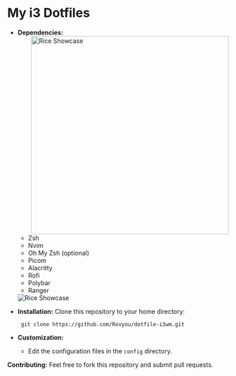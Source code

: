 # My i3 Dotfiles

* **Dependencies:**
    <img src="https://github.com/Rovyou/dotfile-i3wm/blob/main/images/desktop.png?raw=true" alt="Rice Showcase" align="right" width="450px" bottom="400px">
    * Zsh
    * Nvim
    * Oh My Zsh (optional)
    * Picom
    * Alacritty
    * Rofi
    * Polybar
    * Ranger
    <img src="https://github.com/Rovyou/dotfile-i3wm/blob/main/images/desktop.gif?raw=true" alt="Rice Showcase" align="center">
* **Installation:**
       Clone this repository to your home directory:

       
       git clone https://github.com/Rovyou/dotfile-i3wm.git
       
* **Customization:**
    * Edit the configuration files in the `config` directory.

**Contributing:**
Feel free to fork this repository and submit pull requests.



